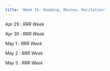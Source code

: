 ```yaml
---
title: 'Week 15: Reading, Review, Recitation'
---
```


Apr 29
: *RRR Week*

Apr 30
: *RRR Week*

May 1
: *RRR Week*

May 2
: *RRR Week*

May 3
: *RRR Week*